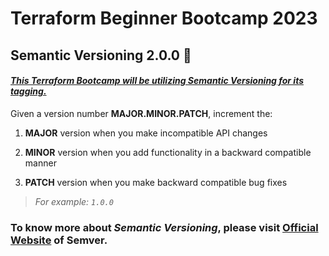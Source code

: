 # Terraform Beginner Bootcamp 2023



## Semantic Versioning 2.0.0 :mage:

#### _<ins>This Terraform Bootcamp will be utilizing Semantic Versioning for its tagging.<ins>_ 



Given a version number **MAJOR.MINOR.PATCH**, increment the:

1. **MAJOR** version when you make incompatible API changes

2. **MINOR** version when you add functionality in a backward compatible manner

3. **PATCH** version when you make backward compatible bug fixes

> _For example: `1.0.0`_ 

### To know more about _Semantic Versioning_, please visit [**Official Website**](https://semver.org/) of Semver. 